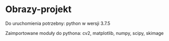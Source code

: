 # Obrazy-projekt

Do uruchomienia potrzebny:
python w wersji 3.7.5

Zaimportowane moduły do pythona:
cv2, matplotlib, numpy, scipy, skimage
